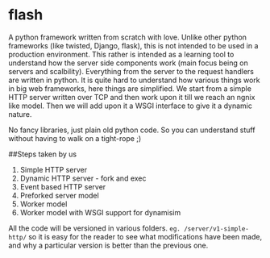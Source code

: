flash
=====

A python framework written from scratch with love. Unlike other python frameworks (like twisted, Django, flask), this is not intended to be used in a production environment. This rather is intended as a learning tool to understand how the server side components work (main focus being on servers and scalbility). 
Everything from the server to the request handlers are written in python. It is quite hard to understand how various things work in big web frameworks, here things are simplified. We start from a simple HTTP server written over TCP and then work upon it till we reach an ngnix like model. Then we will add upon it a WSGI interface to give it a dynamic nature. 

No fancy libraries, just plain old python code. So you can understand stuff without having to walk on a tight-rope ;)

##Steps taken by us
  1. Simple HTTP server
  2. Dynamic HTTP server - fork and exec
  3. Event based HTTP server 
  4. Preforked server model
  5. Worker model
  6. Worker model with WSGI support for dynamisim 
  
All the code will be versioned in various folders. ```eg. /server/v1-simple-http/``` so it is easy for the reader to see what modifications have been made, and why a particular version is better than the previous one. 
